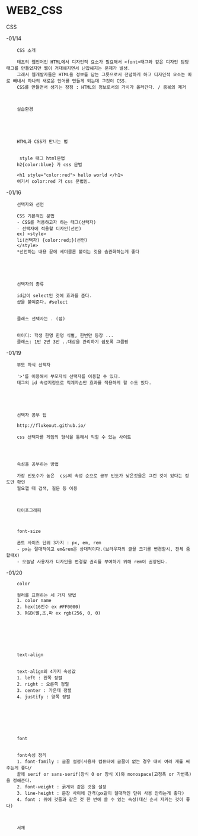 # WEB2_CSS
CSS

-01/14  

        CSS 소개

        태초의 웹언어인 HTML에서 디자인적 요소가 필요해서 <font>태그와 같은 디자인 담당 태그를 만들었지만 웹이 거대해지면서 난잡해지는 문제가 발생.
        그래서 웹개발자들은 HTML을 정보를 담는 그릇으로서 전념하게 하고 디자인적 요소는 따로 빼내서 하나의 새로운 언어를 만들게 되는데 그것이 CSS.
        CSS를 만들면서 생기는 장점 : HTML의 정보로서의 가치가 올라간다. / 중복의 제거



        실습환경





        HTML과 CSS가 만나는 법


         style 태그 html문법
        h2{color:blue} 가 css 문법

        <h1 style="color:red"> hello world </h1>
        여기서 color:red 가 css 문법임.





-01/16




        선택자와 선언

        CSS 기본적인 문법
        - CSS를 적용하고자 하는 태그(선택자)
        - 선택자에 적용할 디자인(선언)
        ex) <style>
        li(선택자) {color:red;}(선언)
        </style>
        *선언하는 내용 끝에 세미콜론 붙이는 것을 습관화하는게 좋다




        
        선택자의 종류

        id값이 select인 것에 효과를 준다.
        샵을 붙여준다. #select


        클래스 선택자는 . (점)


        아이디: 학생 한명 한명 식별, 한번만 등장 ...
        클래스: 1반 2반 3반 ..대상을 관리하기 쉽도록 그룹핑







-01/19




        부모 자식 선택자

        '>'를 이용해서 부모자식 선택자를 이용할 수 있다.
        태그의 id 속성지정으로 직계자손만 효과를 적용하게 할 수도 있다.


        
        
        
        선택자 공부 팁

        http://flukeout.github.io/ 

        css 선택자를 게임의 형식을 통해서 익힐 수 있는 사이트 


        

        속성을 공부하는 방법

        가장 빈도수가 높은  css의 속성 순으로 공부 빈도가 낮은것을은 그런 것이 있다는 정도만 확인
        필요핼 때 검색, 질문 등 이용



        타이포그래피 



        font-size

        폰트 사이즈 단위 3가지 : px, em, rem
        - px는 절대적이고 em&rem은 상대적이다.(브라우저의 글꼴 크기를 변경할시, 전체 줌할때X)
        - 오늘날 사용자가 디자인을 변경할 권리를 부여하기 위해 rem이 권장된다.







-01/20




        color

        컬러를 표현하는 세 가지 방법
        1. color name
        2. hex(16진수 ex #FF0000)
        3. RGB(빨,초,파 ex rgb(256, 0, 0)



        



        text-align


        text-align의 4가지 속성값
        1. left : 왼쪽 정렬
        2. right : 오른쪽 정렬
        3. center : 가운데 정렬
        4. justify : 양쪽 정렬







        font


        font속성 정리
        1. font-family : 글꼴 설정(사용자 컴퓨터에 글꼴이 없는 경우 대비 여러 개를 써주는게 좋다/
        끝에 serif or sans-serif(장식 O or 장식 X)와 monospace(고정폭 or 가변폭)을 정해준다.
        2. font-weight : 굵게와 같은 것을 설정
        3. line-height : 문장 사이에 간격(px같이 절대적인 단위 사용 안하는게 좋다)
        4. font : 위에 것들과 같은 것 한 번에 쓸 수 있는 속성(대신 순서 지키는 것이 좋다)



        서채



        















        





















        



